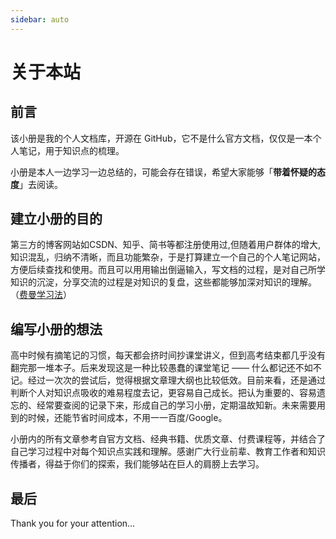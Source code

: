 ```yaml
---
sidebar: auto
---
```


# 关于本站

## 前言

该小册是我的个人文档库，开源在 GitHub，它不是什么官方文档，仅仅是一本个人笔记，用于知识点的梳理。

小册是本人一边学习一边总结的，可能会存在错误，希望大家能够「**带着怀疑的态度**」去阅读。

## 建立小册的目的

第三方的博客网站如CSDN、知乎、简书等都注册使用过,但随着用户群体的增大,知识混乱，归纳不清晰，而且功能繁杂，于是打算建立一个自己的个人笔记网站，方便后续查找和使用。而且可以用用输出倒逼输入，写文档的过程，是对自己所学知识的沉淀，分享交流的过程是对知识的复盘，这些都能够加深对知识的理解。（[费曼学习法](https://36kr.com/p/1721599983617)）

## 编写小册的想法

高中时候有摘笔记的习惯，每天都会挤时间抄课堂讲义，但到高考结束都几乎没有翻完那一堆本子。后来发现这是一种比较愚蠢的课堂笔记 —— 什么都记还不如不记。经过一次次的尝试后，觉得根据文章理大纲也比较低效。目前来看，还是通过判断个人对知识点吸收的难易程度去记，更容易自己成长。把认为重要的、容易遗忘的、经常要查阅的记录下来，形成自己的学习小册，定期温故知新。未来需要用到的时候，还能节省时间成本，不用一一百度/Google。

小册内的所有文章参考自官方文档、经典书籍、优质文章、付费课程等，并结合了自己学习过程中对每个知识点实践和理解。感谢广大行业前辈、教育工作者和知识传播者，得益于你们的探索，我们能够站在巨人的肩膀上去学习。



## 最后

Thank you for your attention…

